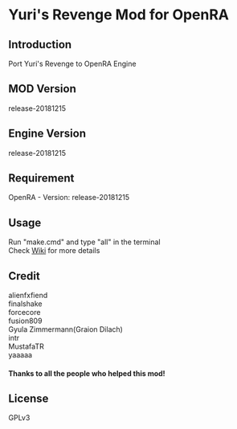 # Yuri's Revenge Mod for OpenRA
## Introduction
Port Yuri's Revenge to OpenRA Engine

## MOD Version
release-20181215

## Engine Version
release-20181215

## Requirement
OpenRA - Version: release-20181215

## Usage
Run "make.cmd" and type "all" in the terminal  
Check [Wiki](https://github.com/cookgreen/yr/wiki) for more details

## Credit
alienfxfiend  
finalshake  
forcecore  
fusion809  
Gyula Zimmermann(Graion Dilach)  
intr  
MustafaTR  
yaaaaa  

#### Thanks to all the people who helped this mod!  

## License
GPLv3
